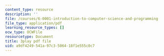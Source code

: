 ```yaml
---
content_type: resource
description: ''
file: /courses/6-0001-introduction-to-computer-science-and-programming-in-python-fall-2016/a9df4249541a97c3506418f1e555c0c7_RvRKT-jXvko.pdf
file_type: application/pdf
learning_resource_types: []
ocw_type: OCWFile
resourcetype: Document
title: 3play pdf file
uid: a9df4249-541a-97c3-5064-18f1e555c0c7
---
```

